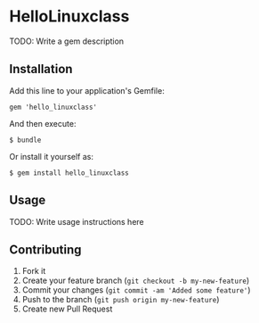 # HelloLinuxclass

TODO: Write a gem description

## Installation

Add this line to your application's Gemfile:

    gem 'hello_linuxclass'

And then execute:

    $ bundle

Or install it yourself as:

    $ gem install hello_linuxclass

## Usage

TODO: Write usage instructions here

## Contributing

1. Fork it
2. Create your feature branch (`git checkout -b my-new-feature`)
3. Commit your changes (`git commit -am 'Added some feature'`)
4. Push to the branch (`git push origin my-new-feature`)
5. Create new Pull Request
